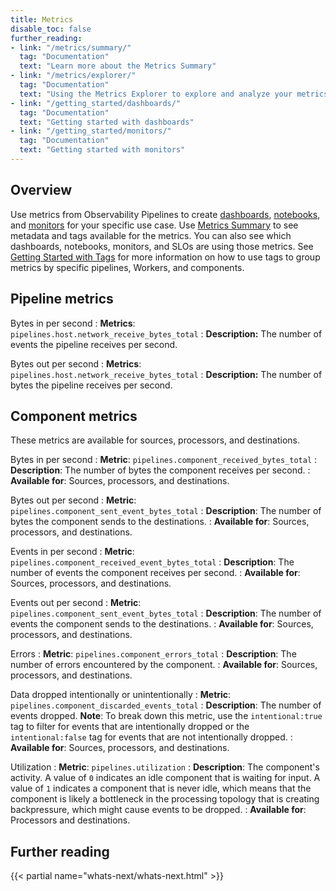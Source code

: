 ```yaml
---
title: Metrics
disable_toc: false
further_reading:
- link: "/metrics/summary/"
  tag: "Documentation"
  text: "Learn more about the Metrics Summary"
- link: "/metrics/explorer/"
  tag: "Documentation"
  text: "Using the Metrics Explorer to explore and analyze your metrics"
- link: "/getting_started/dashboards/"
  tag: "Documentation"
  text: "Getting started with dashboards"
- link: "/getting_started/monitors/"
  tag: "Documentation"
  text: "Getting started with monitors"
---
```


## Overview

Use metrics from Observability Pipelines to create [dashboards][1], [notebooks][2], and [monitors][3] for your specific use case. Use [Metrics Summary][5] to see metadata and tags available for the metrics. You can also see which dashboards, notebooks, monitors, and SLOs are using those metrics. See [Getting Started with Tags][4] for more information on how to use tags to group metrics by specific pipelines, Workers, and components.

## Pipeline metrics

Bytes in per second
: **Metrics**: `pipelines.host.network_receive_bytes_total`
: **Description:** The number of events the pipeline receives per second.

Bytes out per second
: **Metrics**: `pipelines.host.network_receive_bytes_total`
: **Description:** The number of bytes the pipeline receives per second.

## Component metrics

These metrics are available for sources, processors, and destinations.

Bytes in per second
: **Metric**: `pipelines.component_received_bytes_total`
: **Description**: The number of bytes the component receives per second.
: **Available for**: Sources, processors, and destinations.

Bytes out per second
: **Metric**: `pipelines.component_sent_event_bytes_total`
: **Description**: The number of bytes the component sends to the destinations.
: **Available for**: Sources, processors, and destinations.

Events in per second
: **Metric**: `pipelines.component_received_event_bytes_total`
: **Description**: The number of events the component receives per second.
: **Available for**: Sources, processors, and destinations.

Events out per second
: **Metric**: `pipelines.component_sent_event_bytes_total`
: **Description**: The number of events the component sends to the destinations.
: **Available for**: Sources, processors, and destinations.

Errors
: **Metric**: `pipelines.component_errors_total`
: **Description**: The number of errors encountered by the component.
: **Available for**: Sources, processors, and destinations.

Data dropped intentionally or unintentionally
: **Metric**: `pipelines.component_discarded_events_total`
: **Description**: The number of events dropped. **Note**: To break down this metric, use the `intentional:true` tag to filter for events that are intentionally dropped or the `intentional:false` tag for events that are not intentionally dropped.
: **Available for**: Sources, processors, and destinations.

Utilization
: **Metric**: `pipelines.utilization`
: **Description**: The component's activity. A value of `0` indicates an idle component that is waiting for input. A value of `1` indicates a component that is never idle, which means that the component is likely a bottleneck in the processing topology that is creating backpressure, which might cause events to be dropped.
: **Available for**: Processors and destinations.

## Further reading

{{< partial name="whats-next/whats-next.html" >}}

[1]: /getting_started/dashboards/
[2]: /notebooks/
[3]: /getting_started/monitors/
[4]: /getting_started/tagging/
[5]: https://app.datadoghq.com/metric/summary